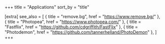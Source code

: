 +++
title = "Applications"
sort_by = "title"

[extra]
see_also = [
    { title = "remove.bg", href = "https://www.remove.bg/" },
    { title = "Photopea", href = "https://www.photopea.com/" },
    { title = "Fastflix", href = "https://github.com/cdgriffith/FastFlix" },
    { title = "Photodemon", href = "https://github.com/tannerhelland/PhotoDemon" },
]
+++